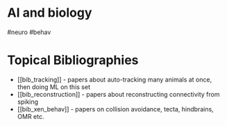 # AI and biology

#neuro #behav

# Topical Bibliographies
* [[bib_tracking]] - papers about auto-tracking many animals at once, then doing ML on this set
* [[bib_reconstruction]] - papers about reconstructing connectivity from spiking
* [[bib_xen_behav]] - papers on collision avoidance, tecta, hindbrains, OMR etc.

